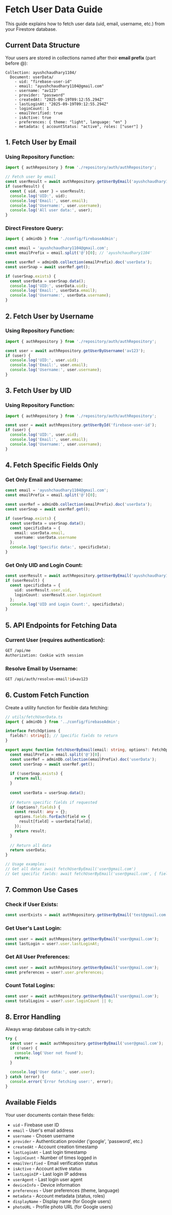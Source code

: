 # Fetch User Data Guide

This guide explains how to fetch user data (uid, email, username, etc.) from your Firestore database.

## Current Data Structure

Your users are stored in collections named after their **email prefix** (part before @):
```
Collection: ayushchaudhary1104/
  Document: userData/
    - uid: "firebase-user-id"
    - email: "ayushchaudhary1104@gmail.com"  
    - username: "av123"
    - provider: "password"
    - createdAt: "2025-09-19T09:12:55.294Z"
    - lastLoginAt: "2025-09-19T09:12:55.294Z"
    - loginCount: 1
    - emailVerified: true
    - isActive: true
    - preferences: { theme: "light", language: "en" }
    - metadata: { accountStatus: "active", roles: ["user"] }
```

## 1. Fetch User by Email

### Using Repository Function:
```typescript
import { authRepository } from './repository/auth/authRepository';

// Fetch user by email
const userResult = await authRepository.getUserByEmail('ayushchaudhary1104@gmail.com');
if (userResult) {
  const { uid, user } = userResult;
  console.log('UID:', uid);
  console.log('Email:', user.email);
  console.log('Username:', user.username);
  console.log('All user data:', user);
}
```

### Direct Firestore Query:
```typescript
import { adminDb } from './config/firebaseAdmin';

const email = 'ayushchaudhary1104@gmail.com';
const emailPrefix = email.split('@')[0]; // 'ayushchaudhary1104'

const userRef = adminDb.collection(emailPrefix).doc('userData');
const userSnap = await userRef.get();

if (userSnap.exists) {
  const userData = userSnap.data();
  console.log('UID:', userData.uid);
  console.log('Email:', userData.email);
  console.log('Username:', userData.username);
}
```

## 2. Fetch User by Username

### Using Repository Function:
```typescript
import { authRepository } from './repository/auth/authRepository';

const user = await authRepository.getUserByUsername('av123');
if (user) {
  console.log('UID:', user.uid);
  console.log('Email:', user.email);
  console.log('Username:', user.username);
}
```

## 3. Fetch User by UID

### Using Repository Function:
```typescript
import { authRepository } from './repository/auth/authRepository';

const user = await authRepository.getUserById('firebase-user-id');
if (user) {
  console.log('UID:', user.uid);
  console.log('Email:', user.email);
  console.log('Username:', user.username);
}
```

## 4. Fetch Specific Fields Only

### Get Only Email and Username:
```typescript
const email = 'ayushchaudhary1104@gmail.com';
const emailPrefix = email.split('@')[0];

const userRef = adminDb.collection(emailPrefix).doc('userData');
const userSnap = await userRef.get();

if (userSnap.exists) {
  const userData = userSnap.data();
  const specificData = {
    email: userData.email,
    username: userData.username
  };
  console.log('Specific data:', specificData);
}
```

### Get Only UID and Login Count:
```typescript
const userResult = await authRepository.getUserByEmail('ayushchaudhary1104@gmail.com');
if (userResult) {
  const specificData = {
    uid: userResult.user.uid,
    loginCount: userResult.user.loginCount
  };
  console.log('UID and Login Count:', specificData);
}
```

## 5. API Endpoints for Fetching Data

### Current User (requires authentication):
```bash
GET /api/me
Authorization: Cookie with session
```

### Resolve Email by Username:
```bash
GET /api/auth/resolve-email?id=av123
```

## 6. Custom Fetch Function

Create a utility function for flexible data fetching:

```typescript
// utils/fetchUserData.ts
import { adminDb } from '../config/firebaseAdmin';

interface FetchOptions {
  fields?: string[]; // Specific fields to return
}

export async function fetchUserByEmail(email: string, options?: FetchOptions) {
  const emailPrefix = email.split('@')[0];
  const userRef = adminDb.collection(emailPrefix).doc('userData');
  const userSnap = await userRef.get();
  
  if (!userSnap.exists) {
    return null;
  }
  
  const userData = userSnap.data();
  
  // Return specific fields if requested
  if (options?.fields) {
    const result: any = {};
    options.fields.forEach(field => {
      result[field] = userData[field];
    });
    return result;
  }
  
  // Return all data
  return userData;
}

// Usage examples:
// Get all data: await fetchUserByEmail('user@gmail.com')
// Get specific fields: await fetchUserByEmail('user@gmail.com', { fields: ['uid', 'username'] })
```

## 7. Common Use Cases

### Check if User Exists:
```typescript
const userExists = await authRepository.getUserByEmail('test@gmail.com') !== null;
```

### Get User's Last Login:
```typescript
const user = await authRepository.getUserByEmail('user@gmail.com');
const lastLogin = user?.user.lastLoginAt;
```

### Get All User Preferences:
```typescript
const user = await authRepository.getUserByEmail('user@gmail.com');
const preferences = user?.user.preferences;
```

### Count Total Logins:
```typescript
const user = await authRepository.getUserByEmail('user@gmail.com');
const totalLogins = user?.user.loginCount || 0;
```

## 8. Error Handling

Always wrap database calls in try-catch:

```typescript
try {
  const user = await authRepository.getUserByEmail('user@gmail.com');
  if (!user) {
    console.log('User not found');
    return;
  }
  
  console.log('User data:', user.user);
} catch (error) {
  console.error('Error fetching user:', error);
}
```

## Available Fields

Your user documents contain these fields:
- `uid` - Firebase user ID
- `email` - User's email address
- `username` - Chosen username
- `provider` - Authentication provider ('google', 'password', etc.)
- `createdAt` - Account creation timestamp
- `lastLoginAt` - Last login timestamp
- `loginCount` - Number of times logged in
- `emailVerified` - Email verification status
- `isActive` - Account active status
- `lastLoginIP` - Last login IP address
- `userAgent` - Last login user agent
- `deviceInfo` - Device information
- `preferences` - User preferences (theme, language)
- `metadata` - Account metadata (status, roles)
- `displayName` - Display name (for Google users)
- `photoURL` - Profile photo URL (for Google users)
